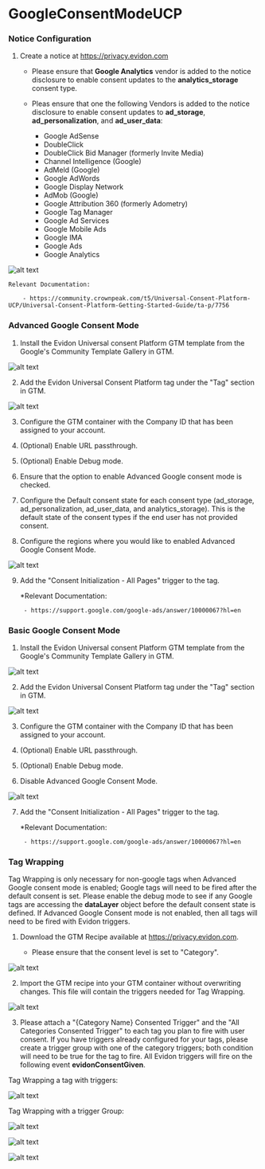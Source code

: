 # GoogleConsentModeUCP

### Notice Configuration

1. Create a notice at https://privacy.evidon.com

   * Please ensure that **Google Analytics** vendor is added to the notice disclosure to enable consent updates to the **analytics_storage** consent type.

   * Pleas ensure that one the following Vendors is added to the notice disclosure to enable consent updates to **ad_storage**, **ad_personalization**, and **ad_user_data**:

        - Google AdSense
        - DoubleClick
        - DoubleClick Bid Manager (formerly Invite Media)
        - Channel Intelligence (Google)
        - AdMeld (Google)
        - Google AdWords
        - Google Display Network
        - AdMob (Google)
        - Google Attribution 360 (formerly Adometry)
        - Google Tag Manager
        - Google Ad Services
        - Google Mobile Ads
        - Google IMA
        - Google Ads
        - Google Analytics

![alt text](https://github.com/justindeng21/GoogleConsentModeUCP/blob/main/images/NoticeDisclosure.png?raw=true)

    Relevant Documentation:

        - https://community.crownpeak.com/t5/Universal-Consent-Platform-UCP/Universal-Consent-Platform-Getting-Started-Guide/ta-p/7756




### Advanced Google Consent Mode

1. Install the Evidon Universal consent Platform GTM template from the Google's Community Template Gallery in GTM.

![alt text](https://github.com/justindeng21/GoogleConsentModeUCP/blob/main/images/CommunityGallary.png?raw=true)

2. Add the Evidon Universal Consent Platform tag under the "Tag" section in GTM.

![alt text](https://github.com/justindeng21/GoogleConsentModeUCP/blob/main/images/AddingNewTag.png?raw=true)

3. Configure the GTM container with the Company ID that has been assigned to your account.

4. (Optional) Enable URL passthrough.
   
5. (Optional) Enable Debug mode.

6. Ensure that the option to enable Advanced Google consent mode is checked.

7. Configure the Default consent state for each consent type (ad_storage, ad_personalization, ad_user_data, and analytics_storage). This is the default state of the consent types if the end user has not provided consent.

8. Configure the regions where you would like to enabled Advanced Google Consent Mode.

![alt text](https://github.com/justindeng21/GoogleConsentModeUCP/blob/main/images/AdvancedConsentMode.png?raw=true)

9. Add the "Consent Initialization - All Pages" trigger to the tag.

    *Relevant Documentation:

        - https://support.google.com/google-ads/answer/10000067?hl=en

### Basic Google Consent Mode

1. Install the Evidon Universal consent Platform GTM template from the Google's Community Template Gallery in GTM.

![alt text](https://github.com/justindeng21/GoogleConsentModeUCP/blob/main/images/CommunityGallary.png?raw=true)

2. Add the Evidon Universal Consent Platform tag under the "Tag" section in GTM.

![alt text](https://github.com/justindeng21/GoogleConsentModeUCP/blob/main/images/AddingNewTag.png?raw=true)

3. Configure the GTM container with the Company ID that has been assigned to your account.

4. (Optional) Enable URL passthrough.
   
5.  (Optional) Enable Debug mode.

6. Disable Advanced Google Consent Mode.

![alt text](https://github.com/justindeng21/GoogleConsentModeUCP/blob/main/images/BasicConsentMode.png?raw=true)

7. Add the "Consent Initialization - All Pages" trigger to the tag.

    *Relevant Documentation:

        - https://support.google.com/google-ads/answer/10000067?hl=en





### Tag Wrapping

Tag Wrapping is only necessary for non-google tags when Advanced Google consent mode is enabled; Google tags will need to be fired after the default consent is set. Please enable the debug mode to see if any Google tags are accessing the **dataLayer** object before the default consent state is defined. If Advanced Google Consent mode is not enabled, then all tags will need to be fired with Evidon triggers.

1. Download the GTM Recipe available at https://privacy.evidon.com.

    * Please ensure that the consent level is set to "Category".

![alt text](https://github.com/justindeng21/GoogleConsentModeUCP/blob/main/images/GTMRecipe.png?raw=true)

2. Import the GTM recipe into your GTM container without overwriting changes. This file will contain the triggers needed for Tag Wrapping.

![alt text](https://github.com/justindeng21/GoogleConsentModeUCP/blob/main/images/ImportingTriggers.png?raw=true)

3. Please attach a "{Category Name} Consented Trigger" and the "All Categories Consented Trigger" to each tag you plan to fire with user consent. If you have triggers already configured for your tags, please create a trigger group with one of the category triggers; both condition will need to be true for the tag to fire. All Evidon triggers will fire on the following event **evidonConsentGiven**. 

Tag Wrapping a tag with triggers:


![alt text](https://github.com/justindeng21/GoogleConsentModeUCP/blob/main/images/exampleTriggers.png?raw=true)

Tag Wrapping with a trigger Group:


![alt text](https://github.com/justindeng21/GoogleConsentModeUCP/blob/main/images/TriggerGroup1.png?raw=true)


![alt text](https://github.com/justindeng21/GoogleConsentModeUCP/blob/main/images/TriggerGroup2.png?raw=true)


![alt text](https://github.com/justindeng21/GoogleConsentModeUCP/blob/main/images/TriggerGroup3.png?raw=true)

